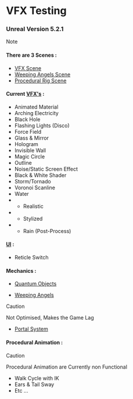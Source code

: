 # VFX Testing

### Unreal Version 5.2.1

> [!NOTE]
> #### There are 3 Scenes :
> - [VFX Scene](https://github.com/Loris-Moreau/VFX_Testing/tree/main/Content/ThirdPerson/Maps "VFX Map")
> - [Weeping Angels Scene](https://github.com/Loris-Moreau/VFX_Testing/tree/main/Content/Weeping_Angels "Weeping Angels Folder")
> - [Procedural Rig Scene](https://github.com/Loris-Moreau/VFX_Testing/tree/main/Content/Procedural_Animations "Procedural Rig Folder")


#### **Current [VFX's](https://github.com/Loris-Moreau/VFX_Testing/tree/main/Content/VFX "VFX Folder") :**

- Animated Material
- Arching Electricity
- Black Hole
- Flashing Lights (Disco)
- Force Field
- Glass & Mirror
- Hologram
- Invisible Wall
- Magic Circle
- Outline
- Noise/Static Screen Effect
- Black & White Shader
- Storm/Tornado
- Voronoi Scanline
- Water
- - Realistic
- - Stylized
- - Rain (Post-Process)


#### **[UI](https://github.com/Loris-Moreau/VFX_Testing/tree/main/Content/UI "UI Folder") :**

- Reticle Switch


#### **Mechanics :**

- [Quantum Objects](https://github.com/Loris-Moreau/VFX_Testing/tree/main/Content/Quantum_Object "Quantum Obj Folder")

- [Weeping Angels](https://github.com/Loris-Moreau/VFX_Testing/tree/main/Content/Weeping_Angels "Don't Look Away")

> [!CAUTION]
> Not Optimised, Makes the Game Lag
> - [Portal System](https://github.com/Loris-Moreau/VFX_Testing/tree/main/Content/Portal_System "Portals")


#### **Procedural Animation :**

> [!CAUTION]
> Procedural Animation are Currently non Functional

- Walk Cycle with IK
- Ears & Tail Sway
- Etc ...
